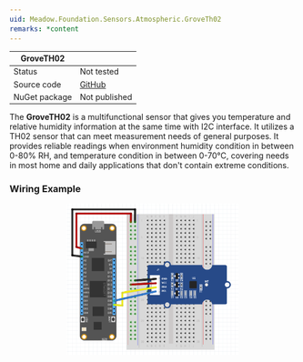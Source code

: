 ```yaml
---
uid: Meadow.Foundation.Sensors.Atmospheric.GroveTh02
remarks: *content
---
```


| GroveTH02     |             |
|---------------|-------------|
| Status        | Not tested  |
| Source code   | [GitHub](https://github.com/WildernessLabs/Meadow.Foundation/tree/master/Source/Meadow.Foundation.Peripherals/Sensors.Atmospheric.GroveTH02) |
| NuGet package | Not published |

The **GroveTH02** is a multifunctional sensor that gives you temperature and relative humidity information at the same time with I2C interface. It utilizes a TH02 sensor that can meet measurement needs of general purposes. It provides reliable readings when environment humidity condition in between 0-80% RH, and temperature condition in between 0-70°C, covering needs in most home and daily applications that don't contain extreme conditions.

### Wiring Example

<img src="../../API_Assets/Meadow.Foundation.Sensors.Atmospheric.GroveTH02/GroveTH02.svg" 
    style="width: 60%; display: block; margin-left: auto; margin-right: auto;" />